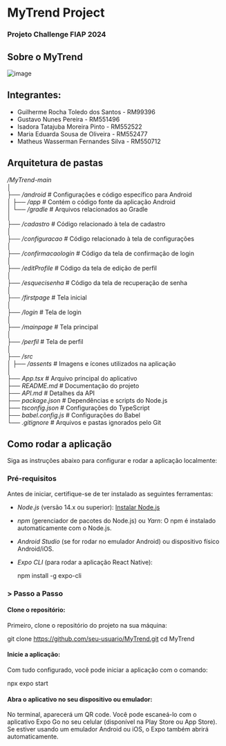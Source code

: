 # MyTrend Project
### Projeto Challenge FIAP 2024

## Sobre o MyTrend
![image](https://github.com/user-attachments/assets/78281615-9c2c-4315-968a-2356ce4881ed)


## Integrantes:
- Guilherme Rocha Toledo dos Santos - RM99396
- Gustavo Nunes Pereira - RM551496
- Isadora Tatajuba Moreira Pinto - RM552522
- Maria Eduarda Sousa de Oliveira - RM552477
- Matheus Wasserman Fernandes Silva - RM550712

## Arquitetura de pastas 

*/MyTrend-main*  
│  
├── */android*                  # Configurações e código específico para Android  
│   ├── */app*                  # Contém o código fonte da aplicação Android  
│   └── */gradle*               # Arquivos relacionados ao Gradle  
│  
├── */cadastro*                 # Código relacionado à tela de cadastro  
│  
├── */configuracao*             # Código relacionado à tela de configurações  
│  
├── */confirmacaologin*         # Código da tela de confirmação de login  
│  
├── */editProfile*              # Código da tela de edição de perfil  
│  
├── */esquecisenha*             # Código da tela de recuperação de senha  
│  
├── */firstpage*                # Tela inicial  
│  
├── */login*                    # Tela de login  
│  
├── */mainpage*                 # Tela principal  
│  
├── */perfil*                   # Tela de perfil  
│  
├── */src*  
│   ├── */assents*              # Imagens e ícones utilizados na aplicação  
│  
├── *App.tsx*                   # Arquivo principal do aplicativo  
├── *README.md*                 # Documentação do projeto  
├── *API.md*                    # Detalhes da API  
├── *package.json*              # Dependências e scripts do Node.js  
├── *tsconfig.json*             # Configurações do TypeScript  
├── *babel.config.js*           # Configurações do Babel  
└── *.gitignore*                # Arquivos e pastas ignorados pelo Git  

## Como rodar a aplicação
Siga as instruções abaixo para configurar e rodar a aplicação localmente:

### Pré-requisitos

Antes de iniciar, certifique-se de ter instalado as seguintes ferramentas:

- *Node.js* (versão 14.x ou superior): [Instalar Node.js](https://nodejs.org)
- *npm* (gerenciador de pacotes do Node.js) ou *Yarn*: O npm é instalado automaticamente com o Node.js.
- *Android Studio* (se for rodar no emulador Android) ou dispositivo físico Android/iOS.
- *Expo CLI* (para rodar a aplicação React Native):  
  
  npm install -g expo-cli
  

### >  Passo a Passo

#### Clone o repositório:

Primeiro, clone o repositório do projeto na sua máquina:


git clone https://github.com/seu-usuario/MyTrend.git
cd MyTrend
  

#### Inicie a aplicação:


Com tudo configurado, você pode iniciar a aplicação com o comando:


npx expo start


#### Abra o aplicativo no seu dispositivo ou emulador:

No terminal, aparecerá um QR code. Você pode escaneá-lo com o aplicativo Expo Go no seu celular (disponível na Play Store ou App Store).  
Se estiver usando um emulador Android ou iOS, o Expo também abrirá automaticamente.
